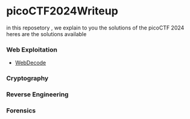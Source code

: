 # picoCTF2024Writeup

in this reposetory , we explain to you the solutions of the picoCTF 2024
heres are the solutions available

### Web Exploitation
* [WebDecode](https://github.com/mehdivakili/picoCTF2024Writeup/blob/main/Web%20Exploitation/WebDecode.md)
### Cryptography

### Reverse Engineering

### Forensics
